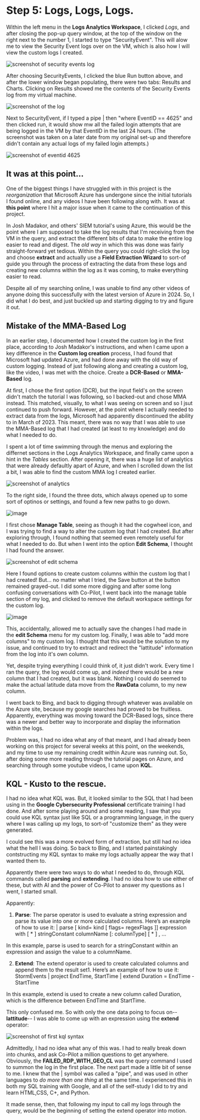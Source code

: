 # Step 5: Logs, Logs, Logs.

Within the left menu in the **Logs Analytics Workspace**, I clicked *Logs*, and after closing the pop-up query window, at the top of the window on the right next to the number 1, I started to type "SecurityEvent". This will alow me to view the Security Event logs over on the VM, which is also how I will view the custom logs I created.

![screenshot of security events log](https://github.com/ZeroTrustAccess/Honeypot/blob/main/step5_log1.png)

After choosing SecurityEvents, I clicked the blue Run button above, and after the lower window began populating, there were two tabs: Results and Charts. Clicking on Results showed me the contents of the Security Events log from my virtual machine.

![screenshot of the log](https://github.com/ZeroTrustAccess/Honeypot/blob/main/step5_log2.png)

Next to SecurityEvent, if I typed a pipe | then "where EventID == 4625" and then clicked run, it would show mw all the failed login attempts that are being logged in the VM by that EventID in the last 24 hours. (The screenshot was taken on a later date from my original set-up and therefore didn't contain any actual logs of my failed login attempts.)

![screenshot of eventid 4625](https://github.com/ZeroTrustAccess/Honeypot/blob/main/step5_log3.png)

## It was at this point...

One of the biggest things I have struggled with in this project is the *reorganization* that Microsoft Azure has undergone since the initial tutorials I found online, and any videos I have been following along with. It was at **this point** where I hit a major issue when it came to the continuation of this project.

In Josh Madakor, and others' SIEM tutorial's using Azure, this would be the point where I am supposed to take the log results that I'm receiving from the VM in the query, and extract the different bits of data to make the entire log easier to read and digest. The *old way* in which this was done was fairly straight-forward yet tedious. Within the query you could right-click the log and choose **extract** and actually use a **Field Extraction Wizard** to sort-of guide you through the process of extracting the data from these logs and creating new columns within the log as it was coming, to make everything easier to read.

Despite all of my searching online, I was unable to find any other videos of anyone doing this successfully with the latest version of Azure in 2024. So, I did what I do best, and just buckled up and starting digging to try and figure it out.

## Mistake of the MMA-Based Log

In an earlier step, I documented how I created the custom log in the first place, according to Josh Madakor's instructions, and when I came upon a key difference in the **Custom log creation** process, I had found that Microsoft had updated Azure, and had done away with the old way of custom logging. Instead of just following along and creating a custom log, like the video, I was met with the choice. Create a **DCR-Based** or **MMA-Based** log.

At first, I chose the first option (DCR), but the input field's on the screen didn't match the tutorial I was following, so I backed-out and chose MMA instead. This matched, visually, to what I was seeing on screen and so I jsut continued to push forward. However, at the point where I actually needed to extract data from the logs, Microsoft had apparently discontinued the ability to in March of 2023. This meant, there was no way that I was able to use the MMA-Based log that I had created (at least to my knowledge) and do what I needed to do.

I spent a lot of time swimming through the menus and exploring the differnet sections in the Logs Analytics Workspace, and finally came upon a hint in the *Tables* section. After opening it, there was a huge list of analytics that were already defaultly apart of Azure, and when I scrolled down the list a bit, I was able to find the custom MMA log I created earlier.

![screenshot of analytics](https://github.com/ZeroTrustAccess/Honeypot/blob/main/step5_log5.png)

To the right side, I found the three dots, which always opened up to some sort of optinos or settings, and found a few new paths to go down.

![image](https://github.com/ZeroTrustAccess/Honeypot/blob/main/step5_log6.png)

I first chose **Manage Table**, seeing as though it had the cogwheel icon, and I was trying to find a way to alter the custom log that I had created. But after exploring through, I found nothing that seemed even remotely useful for what I needed to do. But when I went into the option **Edit Schema**, I thought I had found the answer.

![screenshot of edit schema](https://github.com/ZeroTrustAccess/Honeypot/blob/main/step5_log7.png)

Here I found options to create custom columns within the custom log that I had created! But... no matter what I tried, the Save button at the button remained grayed-out. I did some more digging and after some long confusing conversations with Co-Pilot, I went back into the manage table section of my log, and clicked to remove the default workspace settings for the custom log.

![image](https://github.com/ZeroTrustAccess/Honeypot/blob/main/step5_log8.png)

This, accidentally, allowed me to actually save the changes I had made in the **edit Schema** menu for my custom log. Finally, I was able to "add more columns" to my custom log. I thought that this would be the solution to my issue, and continued to try to extract and redirect the "lattitude" information from the log into it's own column.

Yet, despite trying everything I could think of, it just didn't work. Every time I ran the query, the log would come up, and *indeed* there would be a new column that I had created, but it was blank. Nothing I could do seemed to make the actual latitude data move from the **RawData** column, to my new column.

I went back to Bing, and back to digging through whatever was available on the Azure site, because my google searches had proved to be fruitless. Apparently, everything was moving toward the DCR-Based logs, since there was a newer and better way to incorporate and display the information within the logs.

Problem was, I had no idea what any of that meant, and I had already been working on this project for several weeks at this point, on the weekends, and my time to use my remaining credit within Azure was running out. So, after doing some more reading through the tutorial pages on Azure, and searching through some youtube videos, I came upon **KQL**.

## KQL - Kusto to the rescue.

I had no idea what KQL was. But, it looked similar to the SQL that I had been using in the **Google Cybersecurity Professional** certificate training I had done. And after some playing around and some reading, I saw that you could use KQL syntax just like SQL or a programming language, in the query where I was calling up my logs, to sort-of "customize them" as they were generated.

I could see this was a more evolved form of extraction, but still had no idea what the hell I was doing. So back to Bing, and I started painstakingly contstructing my KQL syntax to make my logs actually appear the way that I wanted them to.

Apparently there were two ways to do what I needed to do, through KQL commands called **parsing** and **extending**. I had no idea how to use either of these, but with AI and the power of Co-Pilot to answer my questions as I went, I started small.

Apparently:
1. **Parse**: The parse operator is used to evaluate a string expression and parse its value into one or more calculated columns. Here’s an example of how to use it:
    | parse [ kind= kind [ flags= regexFlags ]] expression with [ * ] stringConstant columnName [: columnType] [ * ] , ...

In this example, parse is used to search for a stringConstant within an expression and assign the value to a columnName.

2. **Extend**: The extend operator is used to create calculated columns and append them to the result set1. Here’s an example of how to use it:
StormEvents | project EndTime, StartTime | extend Duration = EndTime - StartTime

In this example, extend is used to create a new column called Duration, which is the difference between EndTime and StartTime.

This only confused me. So with only the one data poing to focus on--**lattitude**-- I was able to come up with an expression using the **extend** operator:

![screenshot of first kql syntax](https://github.com/ZeroTrustAccess/Honeypot/blob/main/step5_log9.png)

Admittedly, I had no idea what any of this was. I had to really break down into chunks, and ask Co-Pilot a million questions to get anywhere.
Obviously, the **FAILED_RDP_WITH_GEO_CL** was the query command I used to summon the log in the first place. The next part made a little bit of sense to me. I knew that the | symbol was called a "pipe", and was used in other languages to *do more than one thing* at the same time. I experienced this in both my SQL training with Google, and all of the self-study I did to try and learn HTML,CSS, C+, and Python.

It made sense, then, that following my input to call my logs through the query, would be the beginning of setting the extend operator into motion.
